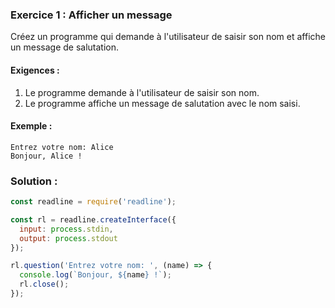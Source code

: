 ### Exercice 1 : Afficher un message
Créez un programme qui demande à l'utilisateur de saisir son nom et affiche un message de salutation.

#### Exigences :
1. Le programme demande à l'utilisateur de saisir son nom.
2. Le programme affiche un message de salutation avec le nom saisi.

#### Exemple :
```
Entrez votre nom: Alice
Bonjour, Alice !
```

### Solution :

```javascript
const readline = require('readline');

const rl = readline.createInterface({
  input: process.stdin,
  output: process.stdout
});

rl.question('Entrez votre nom: ', (name) => {
  console.log(`Bonjour, ${name} !`);
  rl.close();
});
```